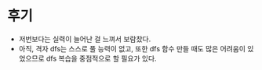 # 후기
- 저번보다는 실력이 늘어난 걸 느껴서 보람찼다.
- 아직, 격자 dfs는 스스로 풀 능력이 없고, 또한 dfs 함수 만들 때도 많은 어려움이 있었으므로 dfs 복습을 중점적으로 할 필요가 있다.